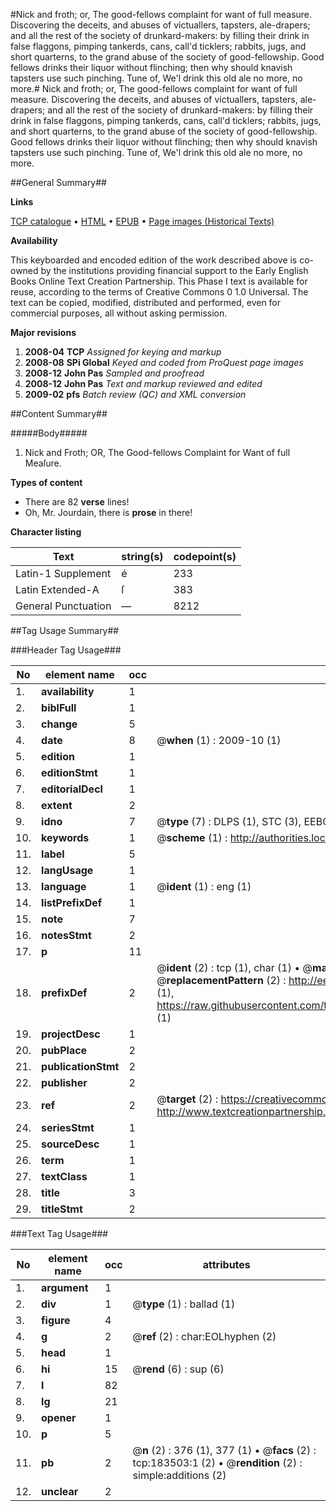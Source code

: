 #Nick and froth; or, The good-fellows complaint for want of full measure. Discovering the deceits, and abuses of victuallers, tapsters, ale-drapers; and all the rest of the society of drunkard-makers: by filling their drink in false flaggons, pimping tankerds, cans, call'd ticklers; rabbits, jugs, and short quarterns, to the grand abuse of the society of good-fellowship. Good fellows drinks their liquor without flinching; then why should knavish tapsters use such pinching. Tune of, We'l drink this old ale no more, no more.#
Nick and froth; or, The good-fellows complaint for want of full measure. Discovering the deceits, and abuses of victuallers, tapsters, ale-drapers; and all the rest of the society of drunkard-makers: by filling their drink in false flaggons, pimping tankerds, cans, call'd ticklers; rabbits, jugs, and short quarterns, to the grand abuse of the society of good-fellowship. Good fellows drinks their liquor without flinching; then why should knavish tapsters use such pinching. Tune of, We'l drink this old ale no more, no more.

##General Summary##

**Links**

[TCP catalogue](http://www.ota.ox.ac.uk/tcp/)  • 
[HTML](http://tei.it.ox.ac.uk/tcp/Texts-HTML/free/B04/B04489.html)  • 
[EPUB](http://tei.it.ox.ac.uk/tcp/Texts-EPUB/free/B04/B04489.epub) • 
[Page images (Historical Texts)](https://data.historicaltexts.jisc.ac.uk/view?pubId=eebo-99887248e&pageId=eebo-99887248e-183503-1)

**Availability**

This keyboarded and encoded edition of the
	       work described above is co-owned by the institutions
	       providing financial support to the Early English Books
	       Online Text Creation Partnership. This Phase I text is
	       available for reuse, according to the terms of Creative
	       Commons 0 1.0 Universal. The text can be copied,
	       modified, distributed and performed, even for
	       commercial purposes, all without asking permission.

**Major revisions**

1. __2008-04__ __TCP__ *Assigned for keying and markup*
1. __2008-08__ __SPi Global__ *Keyed and coded from ProQuest page images*
1. __2008-12__ __John Pas__ *Sampled and proofread*
1. __2008-12__ __John Pas__ *Text and markup reviewed and edited*
1. __2009-02__ __pfs__ *Batch review (QC) and XML conversion*

##Content Summary##

#####Body#####

1. Nick and Froth; OR, The Good-fellows Complaint for Want of full Meaſure.

**Types of content**

  * There are 82 **verse** lines!
  * Oh, Mr. Jourdain, there is **prose** in there!

**Character listing**


|Text|string(s)|codepoint(s)|
|---|---|---|
|Latin-1 Supplement|é|233|
|Latin Extended-A|ſ|383|
|General Punctuation|—|8212|

##Tag Usage Summary##

###Header Tag Usage###

|No|element name|occ|attributes|
|---|---|---|---|
|1.|__availability__|1||
|2.|__biblFull__|1||
|3.|__change__|5||
|4.|__date__|8| @__when__ (1) : 2009-10 (1)|
|5.|__edition__|1||
|6.|__editionStmt__|1||
|7.|__editorialDecl__|1||
|8.|__extent__|2||
|9.|__idno__|7| @__type__ (7) : DLPS (1), STC (3), EEBO-CITATION (1), PROQUEST (1), VID (1)|
|10.|__keywords__|1| @__scheme__ (1) : http://authorities.loc.gov/ (1)|
|11.|__label__|5||
|12.|__langUsage__|1||
|13.|__language__|1| @__ident__ (1) : eng (1)|
|14.|__listPrefixDef__|1||
|15.|__note__|7||
|16.|__notesStmt__|2||
|17.|__p__|11||
|18.|__prefixDef__|2| @__ident__ (2) : tcp (1), char (1)  •  @__matchPattern__ (2) : ([0-9\-]+):([0-9IVX]+) (1), (.+) (1)  •  @__replacementPattern__ (2) : http://eebo.chadwyck.com/downloadtiff?vid=$1&page=$2 (1), https://raw.githubusercontent.com/textcreationpartnership/Texts/master/tcpchars.xml#$1 (1)|
|19.|__projectDesc__|1||
|20.|__pubPlace__|2||
|21.|__publicationStmt__|2||
|22.|__publisher__|2||
|23.|__ref__|2| @__target__ (2) : https://creativecommons.org/publicdomain/zero/1.0/ (1), http://www.textcreationpartnership.org/docs/. (1)|
|24.|__seriesStmt__|1||
|25.|__sourceDesc__|1||
|26.|__term__|1||
|27.|__textClass__|1||
|28.|__title__|3||
|29.|__titleStmt__|2||


###Text Tag Usage###

|No|element name|occ|attributes|
|---|---|---|---|
|1.|__argument__|1||
|2.|__div__|1| @__type__ (1) : ballad (1)|
|3.|__figure__|4||
|4.|__g__|2| @__ref__ (2) : char:EOLhyphen (2)|
|5.|__head__|1||
|6.|__hi__|15| @__rend__ (6) : sup (6)|
|7.|__l__|82||
|8.|__lg__|21||
|9.|__opener__|1||
|10.|__p__|5||
|11.|__pb__|2| @__n__ (2) : 376 (1), 377 (1)  •  @__facs__ (2) : tcp:183503:1 (2)  •  @__rendition__ (2) : simple:additions (2)|
|12.|__unclear__|2||
